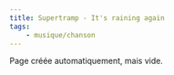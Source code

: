 ```yaml
---
title: Supertramp - It's raining again
tags:
    - musique/chanson
---
```


Page créée automatiquement, mais vide.
